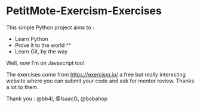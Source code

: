#  PetitMote-Exercism-Exercises

This simple Python project aims to :

- Learn Python
- Prove it to the world ^^
- Learn Git, by the way

Well, now I’m on Javascript too!

The exercises come from https://exercism.io/ a free but really interesting website where you can submit your code and ask for mentor review. Thanks a lot to them.

Thank you : @bb4l, @IsaacG, @bobahop